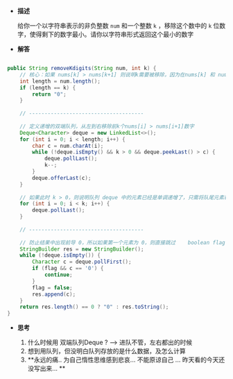 -  **描述**

	给你一个以字符串表示的非负整数 `num` 和一个整数 `k` ，移除这个数中的 `k` 位数字，使得剩下的数字最小。请你以字符串形式返回这个最小的数字

-  **解答**

```java

public String removeKdigits(String num, int k) {  
    // 核心：如果 nums[k] > nums[k+1] 则说明k需要被移除，因为在nums[k] 和 nums[k+1] 之间选一个的话肯定是要小的那个  
    int length = num.length();  
    if (length == k) {  
        return "0";  
    }  
  
    // -------------------------------------  
  
    // 定义递增的双端队列，从左到右移除前k个nums[i] > nums[i+1]数字 
    Deque<Character> deque = new LinkedList<>();  
    for (int i = 0; i < length; i++) {  
        char c = num.charAt(i);  
        while (!deque.isEmpty() && k > 0 && deque.peekLast() > c) {  
            deque.pollLast();  
            k--;  
        }  
        deque.offerLast(c);  
    }  
    
    // 如果此时 k > 0，则说明队列 deque 中的元素已经是单调递增了，只需将队尾元素移除 k 次  
    for (int i = 0; i < k; i++) {  
        deque.pollLast();  
    }  
  
    // -------------------------------------  
  
    // 防止结果中出现前导 0，所以如果第一个元素为 0，则直接跳过    boolean flag = true;  
    StringBuilder res = new StringBuilder();  
    while (!deque.isEmpty()) {  
        Character c = deque.pollFirst();  
        if (flag && c == '0') {  
            continue;  
        }  
        flag = false;  
        res.append(c);  
    }  
    return res.length() == 0 ? "0" : res.toString();  
}

```


-  **思考**

	1.  什么时候用 双端队列Deque ? --> 进队不管，左右都出的时候
	2.  想到用队列，但没明白队列存放的是什么数据，及怎么计算
	3.  **永远的痛.. 为自己惰性思维感到悲哀... 不能原谅自己 ... 昨天看的今天还没写出来... **
